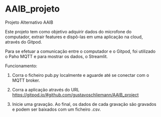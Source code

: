 # AAIB_projeto
Projeto Alternativo AAIB

Este projeto tem como objetivo adquirir dados do microfone
do computador, extrair features e dispô-las em uma aplicação na cloud, através do Gitpod.

Para se efetuar a comunicação entre o computador e o Gitpod, foi utilizado o Paho MQTT e para mostrar os dados, o Streamlit.

Funcionamento:

1. Corra o ficheiro pub.py localmente e aguarde até se conectar com o MQTT broker.

2. Corra a aplicação através do URL https://gitpod.io/#github.com/gustavoschliemann/AAIB_project

3. Inicie uma gravação. Ao final, os dados de cada gravação são gravados e podem ser baixados com um ficheiro .csv. 